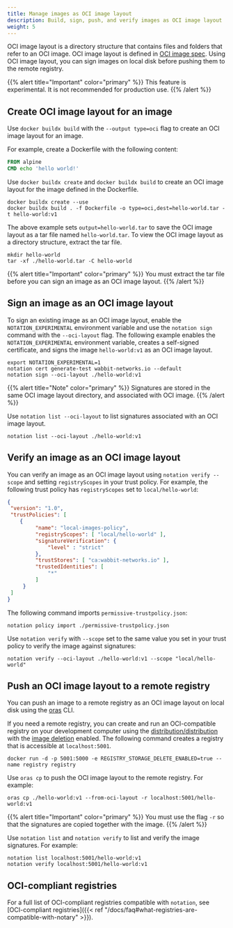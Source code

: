 ```yaml
---
title: Manage images as OCI image layout
description: Build, sign, push, and verify images as OCI image layout
weight: 5
---
```


OCI image layout is a directory structure that contains files and folders that refer to an OCI image. OCI image layout is defined in [OCI image spec](https://github.com/opencontainers/image-spec/blob/v1.1.0-rc2/image-layout.md). Using OCI image layout, you can sign images on local disk before pushing them to the remote registry. 

{{% alert title="Important" color="primary" %}}
This feature is experimental. It is not recommended for production use.
{{% /alert %}}


## Create OCI image layout for an image

Use `docker buildx build` with the `--output type=oci` flag to create an OCI image layout for an image.

For example, create a Dockerfile with the following content:

```dockerfile
FROM alpine
CMD echo 'hello world!'
```

Use `docker buildx create` and `docker buildx build` to create an OCI image layout for the image defined in the Dockerfile.

```console
docker buildx create --use
docker buildx build . -f Dockerfile -o type=oci,dest=hello-world.tar -t hello-world:v1
```

The above example sets `output=hello-world.tar` to save the OCI image layout as a tar file named `hello-world.tar`. To view the OCI image layout as a directory structure, extract the tar file.

```console
mkdir hello-world
tar -xf ./hello-world.tar -C hello-world
```

{{% alert title="Important" color="primary" %}}
You must extract the tar file before you can sign an image as an OCI image layout.
{{% /alert %}}

## Sign an image as an OCI image layout

To sign an existing image as an OCI image layout, enable the `NOTATION_EXPERIMENTAL` environment variable and use the `notation sign` command with the `--oci-layout` flag. The following example enables the `NOTATION_EXPERIMENTAL` environment variable, creates a self-signed certificate, and signs the image `hello-world:v1` as an OCI image layout.

```console
export NOTATION_EXPERIMENTAL=1
notation cert generate-test wabbit-networks.io --default
notation sign --oci-layout ./hello-world:v1
```

{{% alert title="Note" color="primary" %}}
Signatures are stored in the same OCI image layout directory, and associated with OCI image.
{{% /alert %}}

Use `notation list --oci-layout` to list signatures associated with an OCI image layout.

```shell
notation list --oci-layout ./hello-world:v1
```

## Verify an image as an OCI image layout

You can verify an image as an OCI image layout using `notation verify --scope` and setting `registryScopes` in your trust policy. For example, the following trust policy has `registryScopes` set to `local/hello-world`:

```json
{
 "version": "1.0",
 "trustPolicies": [
    {
         "name": "local-images-policy",
         "registryScopes": [ "local/hello-world" ],
         "signatureVerification": {
             "level" : "strict"
         },
         "trustStores": [ "ca:wabbit-networks.io" ],
         "trustedIdentities": [
             "*"
         ]
     }
 ]
}
```

The following command imports `permissive-trustpolicy.json`:

```console
notation policy import ./permissive-trustpolicy.json
```

Use `notation verify` with `--scope` set to the same value you set in your trust policy to verify the image against signatures:

```shell
notation verify --oci-layout ./hello-world:v1 --scope "local/hello-world"
```

## Push an OCI image layout to a remote registry

You can push an image to a remote registry as an OCI image layout on local disk using the [oras](https://oras.land/docs/CLI/installation) CLI. 

If you need a remote registry, you can create and run an OCI-compatible registry on your development computer using the [distribution/distribution](https://github.com/distribution/distribution) with the [image deletion](https://docs.docker.com/registry/spec/api/#deleting-an-image) enabled. The following command creates a registry that is accessible at `localhost:5001`.

```console
docker run -d -p 5001:5000 -e REGISTRY_STORAGE_DELETE_ENABLED=true --name registry registry
```

Use `oras cp` to push the OCI image layout to the remote registry. For example:

```console
oras cp ./hello-world:v1 --from-oci-layout -r localhost:5001/hello-world:v1
```

{{% alert title="Important" color="primary" %}}
You must use the flag `-r` so that the signatures are copied together with the image.
{{% /alert %}}

Use `notation list` and `notation verify` to list and verify the image signatures. For example:

```console
notation list localhost:5001/hello-world:v1
notation verify localhost:5001/hello-world:v1
```

## OCI-compliant registries

For a full list of OCI-compliant registries compatible with `notation`, see [OCI-compliant registries]({{< ref "/docs/faq#what-registries-are-compatible-with-notary" >}}).